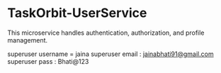 # TaskOrbit-UserService
This microservice handles authentication, authorization, and profile management.


superuser username = jaina
superuser email : jainabhati91@gmail.com
superuser pass : Bhati@123